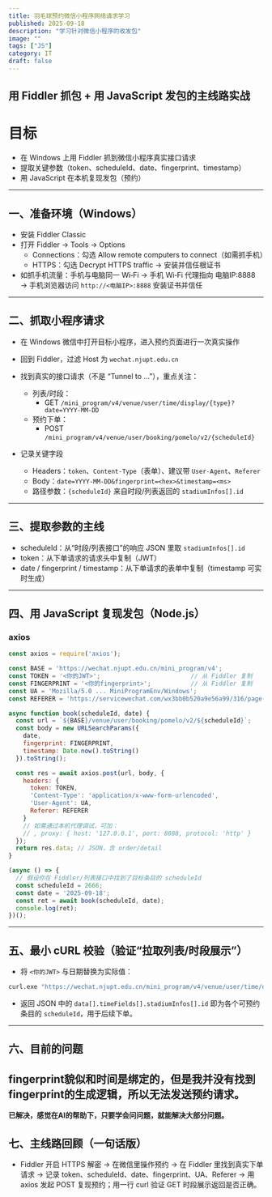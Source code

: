 ```yaml
---
title: 羽毛球预约微信小程序网络请求学习
published: 2025-09-18
description: "学习针对微信小程序的收发包"
image: ""
tags: ["JS"]
category: IT
draft: false
---
```



## 用 Fiddler 抓包 + 用 JavaScript 发包的主线路实战

# 目标
- 在 Windows 上用 Fiddler 抓到微信小程序真实接口请求
- 提取关键参数（token、scheduleId、date、fingerprint、timestamp）
- 用 JavaScript 在本机复现发包（预约）

---

## 一、准备环境（Windows）

- 安装 Fiddler Classic
- 打开 Fiddler → Tools → Options
  - Connections：勾选 Allow remote computers to connect（如需抓手机）
  - HTTPS：勾选 Decrypt HTTPS traffic → 安装并信任根证书
- 如抓手机流量：手机与电脑同一 Wi‑Fi → 手机 Wi‑Fi 代理指向 电脑IP:8888 → 手机浏览器访问 `http://<电脑IP>:8888` 安装证书并信任

---

## 二、抓取小程序请求

- 在 Windows 微信中打开目标小程序，进入预约页面进行一次真实操作
- 回到 Fiddler，过滤 Host 为 `wechat.njupt.edu.cn`
- 找到真实的接口请求（不是 “Tunnel to …”），重点关注：
  - 列表/时段：
    - GET `/mini_program/v4/venue/user/time/display/{type}?date=YYYY-MM-DD`
  - 预约下单：
    - POST `/mini_program/v4/venue/user/booking/pomelo/v2/{scheduleId}`

- 记录关键字段
  - Headers：`token`、`Content-Type`（表单）、建议带 `User-Agent`、`Referer`
  - Body：`date=YYYY-MM-DD&fingerprint=<hex>&timestamp=<ms>`
  - 路径参数：`{scheduleId}` 来自时段/列表返回的 `stadiumInfos[].id`

---

## 三、提取参数的主线

- scheduleId：从“时段/列表接口”的响应 JSON 里取 `stadiumInfos[].id`
- token：从下单请求的请求头中复制（JWT）
- date / fingerprint / timestamp：从下单请求的表单中复制（timestamp 可实时生成）

---

## 四、用 JavaScript 复现发包（Node.js）

### axios
```js
const axios = require('axios');

const BASE = 'https://wechat.njupt.edu.cn/mini_program/v4';
const TOKEN = '<你的JWT>';                         // 从 Fiddler 复制
const FINGERPRINT = '<你的fingerprint>';           // 从 Fiddler 复制
const UA = 'Mozilla/5.0 ... MiniProgramEnv/Windows';
const REFERER = 'https://servicewechat.com/wx3bb0b520a9e56a99/316/page-frame.html';

async function book(scheduleId, date) {
  const url = `${BASE}/venue/user/booking/pomelo/v2/${scheduleId}`;
  const body = new URLSearchParams({
    date,
    fingerprint: FINGERPRINT,
    timestamp: Date.now().toString()
  }).toString();

  const res = await axios.post(url, body, {
    headers: {
      token: TOKEN,
      'Content-Type': 'application/x-www-form-urlencoded',
      'User-Agent': UA,
      Referer: REFERER
    }
    // 如需通过本机代理调试，可加：
    // , proxy: { host: '127.0.0.1', port: 8888, protocol: 'http' }
  });
  return res.data; // JSON，含 order/detail
}

(async () => {
  // 假设你在 Fiddler/列表接口中找到了目标条目的 scheduleId
  const scheduleId = 2666;
  const date = '2025-09-18';
  const ret = await book(scheduleId, date);
  console.log(ret);
})();
```

---

## 五、最小 cURL 校验（验证“拉取列表/时段展示”）

- 将 `<你的JWT>` 与日期替换为实际值：
```bash
curl.exe "https://wechat.njupt.edu.cn/mini_program/v4/venue/user/time/display/1?date=2025-09-18" -H "token: <你的JWT>" -H "xweb_xhr: 1" -H "User-Agent: Mozilla/5.0 (Windows NT 10.0; Win64; x64) AppleWebKit/537.36 (KHTML, like Gecko) Chrome/126.0.0.0 Safari/537.36 MicroMessenger/7.0.20.1781(0x6700143B) NetType/WIFI MiniProgramEnv/Windows WindowsWechat/WMPF WindowsWechat(0x63090c11)XWEB/14185" -H "Referer: https://servicewechat.com/wx3bb0b520a9e56a99/316/page-frame.html"
```

- 返回 JSON 中的 `data[].timeFields[].stadiumInfos[].id` 即为各个可预约条目的 `scheduleId`，用于后续下单。

---

## 六、目前的问题

fingerprint貌似和时间是绑定的，但是我并没有找到fingerprint的生成逻辑，所以无法发送预约请求。
---
**已解决，感觉在AI的帮助下，只要学会问问题，就能解决大部分问题。**




## 七、主线路回顾（一句话版）

- Fiddler 开启 HTTPS 解密 → 在微信里操作预约 → 在 Fiddler 里找到真实下单请求 → 记录 token、scheduleId、date、fingerprint、UA、Referer → 用 axios 发起 POST 复现预约；用一行 curl 验证 GET 时段展示返回是否正确。